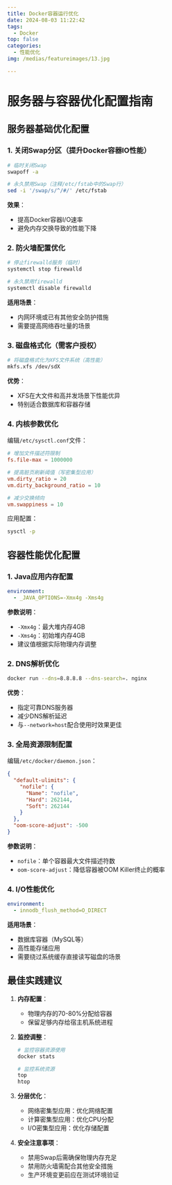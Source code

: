 ```yaml
---
title: Docker容器运行优化
date: 2024-08-03 11:22:42
tags: 
  - Docker
top: false
categories: 
  - 性能优化
img: /medias/featureimages/13.jpg

---
```

# 服务器与容器优化配置指南

## 服务器基础优化配置

### 1. 关闭Swap分区（提升Docker容器IO性能）

```bash
# 临时关闭Swap
swapoff -a

# 永久禁用Swap（注释/etc/fstab中的Swap行）
sed -i '/swap/s/^/#/' /etc/fstab
```

**效果**：
- 提高Docker容器I/O速率
- 避免内存交换导致的性能下降

### 2. 防火墙配置优化

```bash
# 停止firewalld服务（临时）
systemctl stop firewalld

# 永久禁用firewalld
systemctl disable firewalld
```

**适用场景**：
- 内网环境或已有其他安全防护措施
- 需要提高网络吞吐量的场景

### 3. 磁盘格式化（需客户授权）

```bash
# 将磁盘格式化为XFS文件系统（高性能）
mkfs.xfs /dev/sdX
```

**优势**：
- XFS在大文件和高并发场景下性能优异
- 特别适合数据库和容器存储

### 4. 内核参数优化

编辑`/etc/sysctl.conf`文件：

```conf
# 增加文件描述符限制
fs.file-max = 1000000

# 提高脏页刷新阈值（写密集型应用）
vm.dirty_ratio = 20
vm.dirty_background_ratio = 10

# 减少交换倾向
vm.swappiness = 10
```

应用配置：
```bash
sysctl -p
```

## 容器性能优化配置

### 1. Java应用内存配置

```yaml
environment:
  - _JAVA_OPTIONS=-Xmx4g -Xms4g
```

**参数说明**：
- `-Xmx4g`：最大堆内存4GB
- `-Xms4g`：初始堆内存4GB
- 建议值根据实际物理内存调整

### 2. DNS解析优化

```bash
docker run --dns=8.8.8.8 --dns-search=. nginx
```

**优势**：
- 指定可靠DNS服务器
- 减少DNS解析延迟
- 与`--network=host`配合使用时效果更佳

### 3. 全局资源限制配置

编辑`/etc/docker/daemon.json`：

```json
{
  "default-ulimits": {
    "nofile": {
      "Name": "nofile",
      "Hard": 262144,
      "Soft": 262144
    }
  },
  "oom-score-adjust": -500
}
```

**参数说明**：
- `nofile`：单个容器最大文件描述符数
- `oom-score-adjust`：降低容器被OOM Killer终止的概率

### 4. I/O性能优化

```yaml
environment:
  - innodb_flush_method=O_DIRECT
```

**适用场景**：
- 数据库容器（MySQL等）
- 高性能存储应用
- 需要绕过系统缓存直接读写磁盘的场景

## 最佳实践建议

1. **内存配置**：
   - 物理内存的70-80%分配给容器
   - 保留足够内存给宿主机系统进程

2. **监控调整**：
   ```bash
   # 监控容器资源使用
   docker stats
   
   # 监控系统资源
   top
   htop
   ```

3. **分层优化**：
   - 网络密集型应用：优化网络配置
   - 计算密集型应用：优化CPU分配
   - I/O密集型应用：优化存储配置

4. **安全注意事项**：
   - 禁用Swap后需确保物理内存充足
   - 禁用防火墙需配合其他安全措施
   - 生产环境变更前应在测试环境验证